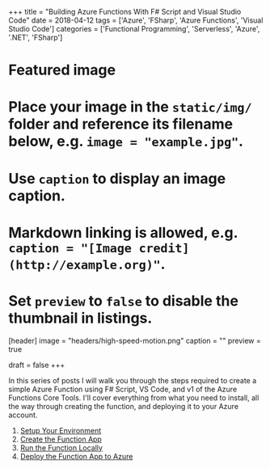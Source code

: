+++
title = "Building Azure Functions With F# Script and Visual Studio Code"
date = 2018-04-12
tags = ['Azure', 'FSharp', 'Azure Functions', 'Visual Studio Code']
categories = ['Functional Programming', 'Serverless', 'Azure', '.NET', 'FSharp']

# Featured image
# Place your image in the `static/img/` folder and reference its filename below, e.g. `image = "example.jpg"`.
# Use `caption` to display an image caption.
#   Markdown linking is allowed, e.g. `caption = "[Image credit](http://example.org)"`.
# Set `preview` to `false` to disable the thumbnail in listings.
[header]
image = "headers/high-speed-motion.png"
caption = ""
preview = true

draft = false
+++

In this series of posts I will walk you through the steps required to create a simple Azure Function using F# Script, VS Code, and v1 of the Azure Functions Core Tools.
I'll cover everything from what you need to install, all the way through creating the function, and deploying it to your Azure account.

1. [Setup Your Environment](./1-setup)
2. [Create the Function App](./2-create-function-app)
3. [Run the Function Locally](./3-running-locally)
4. [Deploy the Function App to Azure](./4-deploy-to-azure)

<br/>
<br/>
<br/>